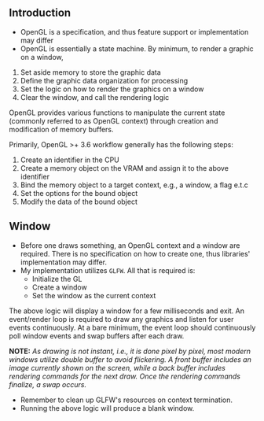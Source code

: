 ## Introduction

- OpenGL is a specification, and thus feature support or implementation may differ
- OpenGL is essentially a state machine. By minimum, to render a graphic on a window,

1. Set aside memory to store the graphic data
2. Define the graphic data organization for processing
3. Set the logic on how to render the graphics on a window
4. Clear the window, and call the rendering logic

OpenGL provides various functions to manipulate the current state
(commonly referred to as OpenGL context) through creation and modification of memory buffers.

Primarily, OpenGL >+ 3.6 workflow generally has the following steps:

1) Create an identifier in the CPU
2) Create a memory object on the VRAM and assign it to the above identifier
3) Bind the memory object to a target context, e.g., a window, a flag e.t.c
4) Set the options for the bound object
5) Modify the data of the bound object

## Window

- Before one draws something, an OpenGL context and a window are required. There is no specification on how to create
  one, thus libraries' implementation may differ.
- My implementation utilizes ``GLFW``. All that is required is:
  - Initialize the GL
  - Create a window
  - Set the window as the current context

The above logic will display a window for a few milliseconds and exit. An event/render loop is required to draw
any graphics and listen for user events continuously. At a bare minimum, the event loop should continuously poll window events and
swap buffers after each draw.

**NOTE:** _As drawing is not instant, i.e., it is done pixel by pixel, most modern windows utilize
double buffer to avoid flickering. A front buffer includes an image currently shown on the screen, while a back buffer
includes rendering commands for the next draw. Once the rendering commands finalize, a swap occurs._

- Remember to clean up GLFW's resources on context termination.
- Running the above logic will produce a blank window.